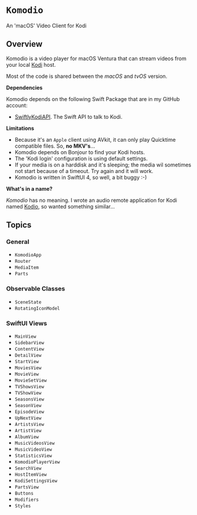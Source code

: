 # ``Komodio``

An 'macOS' Video Client for Kodi

## Overview

Komodio is a video player for macOS Ventura that can stream videos from your local [Kodi](https://kodi.tv) host.

Most of the code is shared between the *macOS* and *tvOS* version.

**Dependencies**

Komodio depends on the following Swift Package that are in my GitHub account:

- [SwiftlyKodiAPI](https://github.com/Desbeers/swiftlykodiapi). The Swift API to talk to Kodi.

**Limitations**

- Because it's an `Apple` client using AVkit, it can only play Quicktime compatible files. So, **no MKV's**...
- Komodio depends on Bonjour to find your Kodi hosts.
- The 'Kodi login' configuration is using default settings.
- If your media is on a harddisk and it's sleeping; the media wil sometimes not start because of a timeout. Try again and it will work.
- Komodio is written in SwiftUI 4, so well, a bit buggy :-)

**What's in a name?**

*Komodio* has no meaning. I wrote an audio remote application for Kodi named [Kodio](https://github.com/Desbeers/Kodio/), so wanted something similar...

## Topics

### General

- ``KomodioApp``
- ``Router``
- ``MediaItem``
- ``Parts``

### Observable Classes

- ``SceneState``
- ``RotatingIconModel``

### SwiftUI Views

- ``MainView``
- ``SidebarView``
- ``ContentView``
- ``DetailView``
- ``StartView``
- ``MoviesView``
- ``MovieView``
- ``MovieSetView``
- ``TVShowsView``
- ``TVShowView``
- ``SeasonsView``
- ``SeasonView``
- ``EpisodeView``
- ``UpNextView``
- ``ArtistsView``
- ``ArtistView``
- ``AlbumView``
- ``MusicVideosView``
- ``MusicVideoView``
- ``StatisticsView``
- ``KomodioPlayerView``
- ``SearchView``
- ``HostItemView``
- ``KodiSettingsView``
- ``PartsView``
- ``Buttons``
- ``Modifiers``
- ``Styles``
